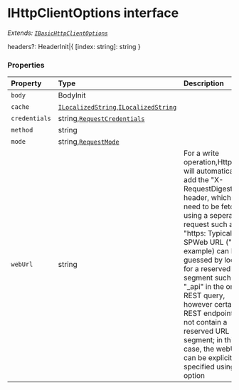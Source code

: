 # IHttpClientOptions interface

_Extends: [`IBasicHttpClientOptions`](IBasicHttpClientOptions.md)_



headers?: HeaderInit|{ [index: string]: string }




### Properties

| Property	   | Type	| Description|
|:-------------|:-------|:-----------|
|`body`      | BodyInit |  |
|`cache`      | [`ILocalizedString`](ILocalizedString.md),[`ILocalizedString`](ILocalizedString.md) |  |
|`credentials`      | string,[`RequestCredentials`](RequestCredentials.md) |  |
|`method`      | string |  |
|`mode`      | string,[`RequestMode`](RequestMode.md) |  |
|`webUrl`      | string | For a write operation,HttpClient will automatically add the  "X-RequestDigest" header, which may need to be fetched using a seperate  request such as "https:  Typically the SPWeb URL ("https:  example) can be guessed by looking for a reserved URL segment such  as "_api" in the original REST query, however certain REST endpoints  do not contain a reserved URL segment; in this case, the webUrl can  be explicitly specified using this option |




